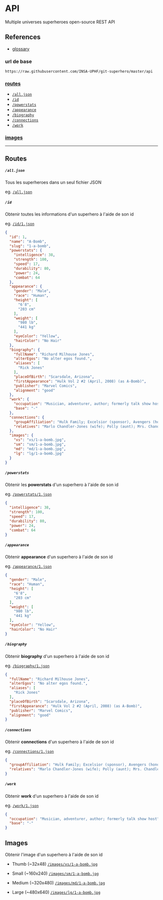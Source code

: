 
# API

Multiple universes superheroes open-source REST API

## References
- [glossary](glossary.md)

###  url de base
`https://raw.githubusercontent.com/INSA-UPHF/git-superhero/master/api`



### [routes](#routes-1)
- [`/all.json`](#alljson)
- [`/id`](#id)
- [`/powerstats`](#powerstats)
- [`/appearance`](#appearance)
- [`/biography`](#biography)
- [`/connections`](#connections)
- [`/work`](#work)

### [images](#images-1)

----

## Routes

##### `/all.json`
Tous les superheroes dans un seul fichier JSON

eg. [`/all.json`](https://raw.githubusercontent.com/INSA-UPHF/git-superhero/master/api/all.json)

##### `/id`
Obtenir toutes les informations d'un superhero à l'aide de son id

eg. [`/id/1.json`](https://raw.githubusercontent.com/INSA-UPHF/git-superhero/master/api/id/1.json)
```json
{
  "id": 1,
  "name": "A-Bomb",
  "slug": "1-a-bomb",
  "powerstats": {
    "intelligence": 38,
    "strength": 100,
    "speed": 17,
    "durability": 80,
    "power": 24,
    "combat": 64
  },
  "appearance": {
    "gender": "Male",
    "race": "Human",
    "height": [
      "6'8",
      "203 cm"
    ],
    "weight": [
      "980 lb",
      "441 kg"
    ],
    "eyeColor": "Yellow",
    "hairColor": "No Hair"
  },
  "biography": {
    "fullName": "Richard Milhouse Jones",
    "alterEgos": "No alter egos found.",
    "aliases": [
      "Rick Jones"
    ],
    "placeOfBirth": "Scarsdale, Arizona",
    "firstAppearance": "Hulk Vol 2 #2 (April, 2008) (as A-Bomb)",
    "publisher": "Marvel Comics",
    "alignment": "good"
  },
  "work": {
    "occupation": "Musician, adventurer, author; formerly talk show host",
    "base": "-"
  },
  "connections": {
    "groupAffiliation": "Hulk Family; Excelsior (sponsor), Avengers (honorary member); formerly partner of the Hulk, Captain America and Captain Marvel; Teen Brigade; ally of Rom",
    "relatives": "Marlo Chandler-Jones (wife); Polly (aunt); Mrs. Chandler (mother-in-law); Keith Chandler, Ray Chandler, three unidentified others (brothers-in-law); unidentified father (deceased); Jackie Shorr (alleged mother; unconfirmed)"
  },
  "images": {
    "xs": "xs/1-a-bomb.jpg",
    "sm": "sm/1-a-bomb.jpg",
    "md": "md/1-a-bomb.jpg",
    "lg": "lg/1-a-bomb.jpg"
  }
}
```

##### `/powerstats`
Obtenir les __powerstats__ d'un superhero à l'aide de son id


eg. [`/powerstats/1.json`](https://raw.githubusercontent.com/INSA-UPHF/git-superhero/master/api/powerstats/1.json)
```json
{
  "intelligence": 38,
  "strength": 100,
  "speed": 17,
  "durability": 80,
  "power": 24,
  "combat": 64
}
```

##### `/appearance`
Obtenir __appearance__ d'un superhero à l'aide de son id


eg. [`/appearance/1.json`](https://raw.githubusercontent.com/INSA-UPHF/git-superhero/master/api/appearance/1.json)
```json
{
  "gender": "Male",
  "race": "Human",
  "height": [
    "6'8",
    "203 cm"
  ],
  "weight": [
    "980 lb",
    "441 kg"
  ],
  "eyeColor": "Yellow",
  "hairColor": "No Hair"
}
```

##### `/biography`
Obtenir __biography__ d'un superhero à l'aide de son id


eg. [`/biography/1.json`](https://raw.githubusercontent.com/INSA-UPHF/git-superhero/master/api/biography/1.json)
```json
{
  "fullName": "Richard Milhouse Jones",
  "alterEgos": "No alter egos found.",
  "aliases": [
    "Rick Jones"
  ],
  "placeOfBirth": "Scarsdale, Arizona",
  "firstAppearance": "Hulk Vol 2 #2 (April, 2008) (as A-Bomb)",
  "publisher": "Marvel Comics",
  "alignment": "good"
}
```

##### `/connections`
Obtenir __connections__ d'un superhero à l'aide de son id

eg. [`/connections/1.json`](https://raw.githubusercontent.com/INSA-UPHF/git-superhero/master/api/connections/1.json)
```json
{
  "groupAffiliation": "Hulk Family; Excelsior (sponsor), Avengers (honorary member); formerly partner of the Hulk, Captain America and Captain Marvel; Teen Brigade; ally of Rom",
  "relatives": "Marlo Chandler-Jones (wife); Polly (aunt); Mrs. Chandler (mother-in-law); Keith Chandler, Ray Chandler, three unidentified others (brothers-in-law); unidentified father (deceased); Jackie Shorr (alleged mother; unconfirmed)"
}
```

##### `/work`
Obtenir __work__ d'un superhero à l'aide de son id

eg. [`/work/1.json`](https://raw.githubusercontent.com/INSA-UPHF/git-superhero/master/api/work/1.json)
```json
{
  "occupation": "Musician, adventurer, author; formerly talk show host",
  "base": "-"
}
```


## Images
Obtenir l'image d'un superhero à l'aide de son id

- Thumb (~32x48)
[`/images/xs/1-a-bomb.jpg`](https://raw.githubusercontent.com/INSA-UPHF/git-superhero/master/api/xs/1-a-bomb.jpg)

- Small (~160x240)
[`/images/sm/1-a-bomb.jpg`](https://raw.githubusercontent.com/INSA-UPHF/git-superhero/master/api/sm/1-a-bomb.jpg)

- Medium (~320x480)
[`/images/md/1-a-bomb.jpg`](https://raw.githubusercontent.com/INSA-UPHF/git-superhero/master/api/md/1-a-bomb.jpg)

- Large (~480x640)
[`/images/lg/1-a-bomb.jpg`](https://raw.githubusercontent.com/INSA-UPHF/git-superhero/master/api/lg/1-a-bomb.jpg)
